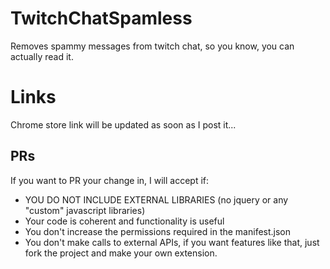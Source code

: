 # TwitchChatSpamless
Removes spammy messages from twitch chat, so you know, you can actually read it.

# Links
Chrome store link will be updated as soon as I post it...

## PRs
If you want to PR your change in, I will accept if:
- YOU DO NOT INCLUDE EXTERNAL LIBRARIES (no jquery or any "custom" javascript libraries)
- Your code is coherent and functionality is useful
- You don't increase the permissions required in the manifest.json
- You don't make calls to external APIs, if you want features like that, just fork the project and make your own extension.